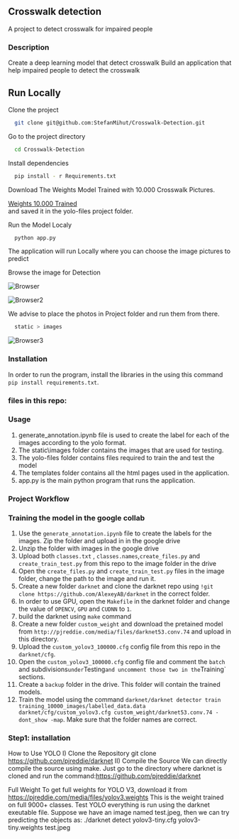 
## Crosswalk detection 
A project to detect crosswalk for impaired people 

### Description  
Create a deep learning model that detect crosswalk
Build an application that help impaired people to detect the crosswalk 


## Run Locally  

Clone the project  

```bash  
  git clone git@github.com:StefanMihut/Crosswalk-Detection.git  
```  

Go to the project directory  

```bash  
  cd Crosswalk-Detection  
```  

Install dependencies   

```bash
  pip install - r Requirements.txt  
```


Download The Weights Model Trained with 10.000 Crosswalk Pictures.    

[Weights 10.000 Trained](https://wetransfer.com/downloads/ef34c320e818294aedd6a5682c831f3920220825075438/8f718f)  
and saved it in the yolo-files project folder.  

Run the Model Localy  

```bash
  python app.py  
```

The application will run Locally where you can choose the image pictures to predict  

Browse the image for Detection  

![Browser](https://i.imgur.com/rEnlMcY.png")  


![Browser2](https://i.imgur.com/zfVhRxw.png)  

We advise to place the photos in Project folder and run them from there.    

```bash
  static > images  
```
![Browser3](https://i.imgur.com/ESexIzl.png)  


### Installation
In order to run the program, install the libraries in the using this command `pip install requirements.txt`.   

 ### files in this repo:
 ### Usage
1. generate_annotation.ipynb file is used to create the label for each of the images according to the yolo format.
2. The static\images folder contains the images that are used for testing.
3. The yolo-files folder contains files required to train the and test the model
4. The templates folder contains all the html pages used in the application.
5. app.py is the main python program that runs the application.
 
 ### Project Workflow
 
 ### Training the model in the google collab  
1. Use the `generate_annotation.ipynb` file to create the labels for the images. Zip the folder
and upload in in the google drive
2. Unzip the folder with images in the google drive
5. Upload both  `classes.txt` , `classes.names`,`create_files.py` and `create_train_test.py` from this repo to the image folder in the drive
6. Open the `create_files.py` and `create_train_test.py` files in the image folder, change the path to the image and run it.
7. Create a new folder `darknet` and clone the darknet repo using `!git clone https://github.com/AlexeyAB/darknet` in the correct folder.
8. In order to use GPU, open the `Makefile` in the darknet folder and change the value of `OPENCV`, `GPU` and `CUDNN` to `1`.
9. build the darknet using `make` command
10. Create a new folder `custom_weight` and download the pretained model from `http://pjreddie.com/media/files/darknet53.conv.74` and upload in this directory.
11. Upload the `custom_yolov3_100000.cfg` config file from this repo in the `darknet/cfg`.
12. Open the `custom_yolov3_100000.cfg` config file and comment the `batch` and subdivisions` under `Testing`
and uncomment those two in the `Training` sections.
13. Create a `backup` folder in the drive. This folder will contain the trained models.
14. Train the model using the command `darknet/darknet detector train training_10000_images/labelled_data.data darknet/cfg/custom_yolov3.cfg custom_weight/darknet53.conv.74 -dont_show -map`.
Make sure that the folder names are correct.

 ### Step1: installation
 How to Use YOLO
I) Clone the Repository
git clone https://github.com/pjreddie/darknet
II) Compile the Source
We can directly compile the source using make. Just go to the directory where darknet is cloned and run the command:https://github.com/pjreddie/darknet

Full Weight
To get full weights for YOLO V3, download it from https://pjreddie.com/media/files/yolov3.weights
This is the weight trained on full 9000+ classes.
Test YOLO
everything is run using the darknet exeutable file. Suppose we have an image named test.jpeg, then we can try predicting the objects as:
./darknet detect yolov3-tiny.cfg yolov3-tiny.weights test.jpeg
